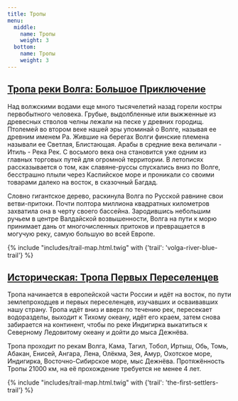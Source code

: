 ```yaml
---
title: Тропы
menu:
  middle:
    name: Тропы
    weight: 3
  bottom:
    name: Тропы
    weight: 3
---
```


## [Тропа реки Волга: Большое Приключение](/trails/volga-river-blue-trail)

Над волжскими водами еще много тысячелетий назад горели костры первобытного человека. Грубые, выдолбленные или выжженные из древесных стволов челны лежали на песке у древних городищ. Птолемей во втором веке нашей эры упоминай о Волге, называя ее древним именем Ра. Жившие на берегах Волги финские племена называли ее Светлая, Блистающая. Арабы в средние века величали - Итиль - Река Рек. С восьмого века она становится уже одним из главных торговых путей для огромной территории. В летописях рассказывается о том, как славяне-руссы спускались вниз по Волге, бесстрашно плыли через Каспийское море и проникали со своими товарами далеко на восток, в сказочный Багдад.

Словно гигантское дерево, раскинула Волга по Русской равнине свои ветви-притоки. Почти полтора миллиона квадратных километров захватила она в черту своего бассейна. Зародившись небольшим ручьем в центре Валдайской возвышенности, Волга на пути к морю принимает дань от многочисленных притоков и превращается в могучую реку, самую большую во всей Европе.

{% include "includes/trail-map.html.twig" with {'trail': 'volga-river-blue-trail'} %}


## [Историческая: Тропа Первых Переселенцев](/trails/the-first-settlers-trail)

Тропа начинается в европейской части России и идёт на восток, по пути землепроходцев и первых переселенцев, изучавших и осваивавших нашу страну. Тропа идёт вниз и вверх по течению рек, пересекает водоразделы, выходит к Тихому океану, идёт его краем, затем снова забирается на континент, чтобы по реке Индигирка выкатиться к Северному Ледовитому океану и дойти до мыса Дежнёва.

Тропа проходит по рекам Волга, Кама, Тагил, Тобол, Иртыш, Обь, Томь, Абакан, Енисей, Ангара, Лена, Олёкма, Зея, Амур, Охотское море, Индигирка, Восточно-Сибирское море, мыс Дежнёва. Протяжённость Тропы 21000 км, на её прохождение требуется не менее 4 лет.

{% include "includes/trail-map.html.twig" with {'trail': 'the-first-settlers-trail'} %}